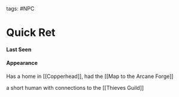 
tags: #NPC

# Quick Ret

#### Last Seen


#### Appearance



Has a home in [[Copperhead]], had the [[Map to the Arcane Forge]]

a short human with connections to the [[Thieves Guild]]

